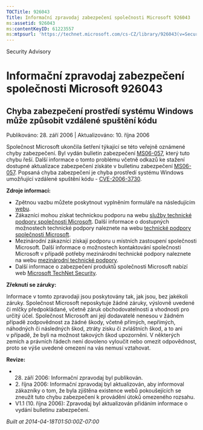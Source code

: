```yaml
---
TOCTitle: 926043
Title: Informační zpravodaj zabezpečení společnosti Microsoft 926043
ms:assetid: 926043
ms:contentKeyID: 61223557
ms:mtpsurl: 'https://technet.microsoft.com/cs-CZ/library/926043(v=Security.10)'
---
```


Security Advisory

Informační zpravodaj zabezpečení společnosti Microsoft 926043
=============================================================

Chyba zabezpečení prostředí systému Windows může způsobit vzdálené spuštění kódu
--------------------------------------------------------------------------------

Publikováno: 28. září 2006 | Aktualizováno: 10. října 2006

Společnost Microsoft ukončila šetření týkající se této veřejně oznámené chyby zabezpečení. Byl vydán bulletin zabezpečení [MS06-057](http://technet.microsoft.com/security/bulletin/ms06-057), který tuto chybu řeší. Další informace o tomto problému včetně odkazů ke stažení dostupné aktualizace zabezpečení získáte v bulletinu zabezpečení [MS06-057](http://technet.microsoft.com/security/bulletin/ms06-057). Popsaná chyba zabezpečení je chyba prostředí systému Windows umožňující vzdálené spuštění kódu - [CVE-2006-3730](http://www.cve.mitre.org/cgi-bin/cvename.cgi?name=cve-2006-3730).

**Zdroje informací:**

-   Zpětnou vazbu můžete poskytnout vyplněním formuláře na následujícím [webu](https://support.microsoft.com/common/survey.aspx?scid=sw;en;1257&amp;showpage=1&amp;ws=technet&amp;sd=tech).
-   Zákazníci mohou získat technickou podporu na webu [služby technické podpory společnosti Microsoft](http://go.microsoft.com/fwlink/?linkid=21131). Další informace o dostupných možnostech technické podpory naleznete na webu [technické podpory společnosti Microsoft](http://support.microsoft.com/).
-   Mezinárodní zákazníci získají podporu u místních zastoupení společnosti Microsoft. Další informace o možnostech kontaktování společnosti Microsoft v případě potřeby mezinárodní technické podpory naleznete na webu [mezinárodní technické podpory](http://go.microsoft.com/fwlink/?linkid=21155).
-   Další informace o zabezpečení produktů společnosti Microsoft nabízí web [Microsoft TechNet Security](http://www.microsoft.com/cze/technet/security/).

**Zřeknutí se záruky:**

Informace v tomto zpravodaji jsou poskytovány tak, jak jsou, bez jakékoli záruky. Společnost Microsoft neposkytuje žádné záruky, výslovně uvedené či mlčky předpokládané, včetně záruk obchodovatelnosti a vhodnosti pro určitý účel. Společnost Microsoft ani její dodavatelé nenesou v žádném případě zodpovědnost za žádné škody, včetně přímých, nepřímých, náhodných či následných škod, ztráty zisku či zvláštních škod, a to ani v případě, že byli na možnost takových škod upozorněni. V některých zemích a právních řádech není dovoleno vyloučit nebo omezit odpovědnost, proto se výše uvedené omezení na vás nemusí vztahovat.

**Revize:**

-   28. září 2006: Informační zpravodaj byl publikován.
-   2. října 2006: Informační zpravodaj byl aktualizován, aby informoval zákazníky o tom, že byla zjištěna existence webů pokoušejících se zneužít tuto chybu zabezpečení k provádění útoků omezeného rozsahu.
-   V1.1 (10. října 2006): Zpravodaj byl aktualizován přidáním informace o vydání bulletinu zabezpečení.

*Built at 2014-04-18T01:50:00Z-07:00*
